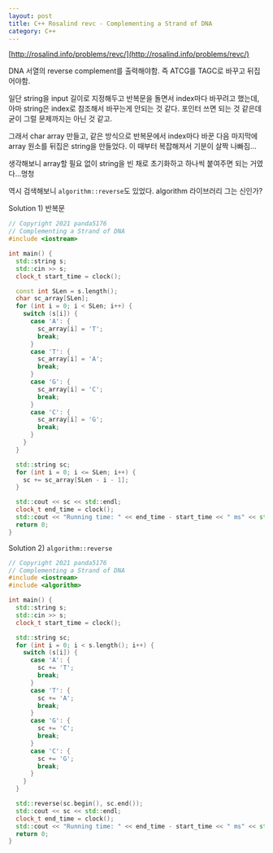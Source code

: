 ```yaml
---
layout: post
title: C++ Rosalind revc - Complementing a Strand of DNA
category: C++
---
```


[http://rosalind.info/problems/revc/](http://rosalind.info/problems/revc/)

DNA 서열의 reverse complement를 출력해야함. 즉 ATCG를 TAGC로 바꾸고 뒤집어야함.

일단 string을 input 길이로 지정해두고 반복문을 돌면서 index마다 바꾸려고 했는데, 아마 string은 index로 참조해서 바꾸는게 안되는 것 같다. 포인터 쓰면 되는 것 같은데 굳이 그럴 문제까지는 아닌 것 같고.

그래서 char array 만들고, 같은 방식으로 반복문에서 index마다 바꾼 다음 마지막에 array 원소를 뒤집은 string을 만들었다. 이 때부터 복잡해져서 기분이 살짝 나빠짐...

<!--description-->

생각해보니 array할 필요 없이 string을 빈 채로 초기화하고 하나씩 붙여주면 되는 거였다...멍청

역시 검색해보니 `algorithm::reverse`도 있었다. algorithm 라이브러리 그는 신인가?

Solution 1) 반복문

```c++
// Copyright 2021 panda5176
// Complementing a Strand of DNA
#include <iostream>

int main() {
  std::string s;
  std::cin >> s;
  clock_t start_time = clock();

  const int SLen = s.length();
  char sc_array[SLen];
  for (int i = 0; i < SLen; i++) {
    switch (s[i]) {
      case 'A': {
        sc_array[i] = 'T';
        break;
      }
      case 'T': {
        sc_array[i] = 'A';
        break;
      }
      case 'G': {
        sc_array[i] = 'C';
        break;
      }
      case 'C': {
        sc_array[i] = 'G';
        break;
      }
    }
  }

  std::string sc;
  for (int i = 0; i <= SLen; i++) {
    sc += sc_array[SLen - i - 1];
  }

  std::cout << sc << std::endl;
  clock_t end_time = clock();
  std::cout << "Running time: " << end_time - start_time << " ms" << std::endl;
  return 0;
}
```

Solution 2) `algorithm::reverse`

```c++
// Copyright 2021 panda5176
// Complementing a Strand of DNA
#include <iostream>
#include <algorithm>

int main() {
  std::string s;
  std::cin >> s;
  clock_t start_time = clock();

  std::string sc;
  for (int i = 0; i < s.length(); i++) {
    switch (s[i]) {
      case 'A': {
        sc += 'T';
        break;
      }
      case 'T': {
        sc += 'A';
        break;
      }
      case 'G': {
        sc += 'C';
        break;
      }
      case 'C': {
        sc += 'G';
        break;
      }
    }
  }

  std::reverse(sc.begin(), sc.end());
  std::cout << sc << std::endl;
  clock_t end_time = clock();
  std::cout << "Running time: " << end_time - start_time << " ms" << std::endl;
  return 0;
}
```